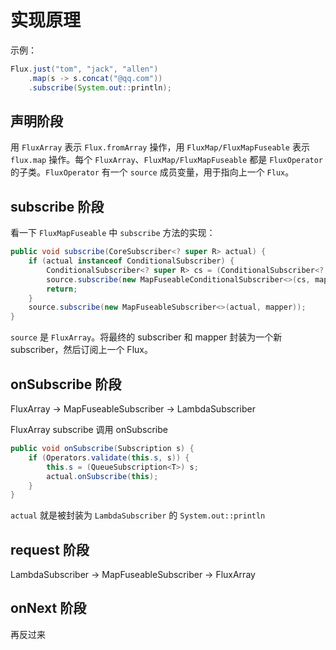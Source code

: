 # 实现原理

示例：

```java
Flux.just("tom", "jack", "allen")
    .map(s -> s.concat("@qq.com"))
    .subscribe(System.out::println);
```



## 声明阶段

用 `FluxArray` 表示 `Flux.fromArray` 操作，用 `FluxMap/FluxMapFuseable` 表示 `flux.map` 操作。每个 `FluxArray`、`FluxMap/FluxMapFuseable` 都是 `FluxOperator` 的子类。`FluxOperator` 有一个 `source` 成员变量，用于指向上一个 `Flux`。

## subscribe 阶段

看一下 `FluxMapFuseable`  中 `subscribe` 方法的实现：

```java
public void subscribe(CoreSubscriber<? super R> actual) {
	if (actual instanceof ConditionalSubscriber) {
		ConditionalSubscriber<? super R> cs = (ConditionalSubscriber<? super R>) actual;
		source.subscribe(new MapFuseableConditionalSubscriber<>(cs, mapper));
		return;
	}
	source.subscribe(new MapFuseableSubscriber<>(actual, mapper));
}
```

`source` 是 `FluxArray`。将最终的 subscriber 和 mapper 封装为一个新 subscriber，然后订阅上一个 Flux。

## onSubscribe 阶段

FluxArray -> MapFuseableSubscriber -> LambdaSubscriber

FluxArray subscribe 调用 onSubscribe

```java
public void onSubscribe(Subscription s) {
	if (Operators.validate(this.s, s)) {
		this.s = (QueueSubscription<T>) s;
		actual.onSubscribe(this);
	}
}
```

`actual` 就是被封装为 `LambdaSubscriber` 的 `System.out::println`

## request 阶段

LambdaSubscriber -> MapFuseableSubscriber -> FluxArray 

## onNext 阶段

再反过来